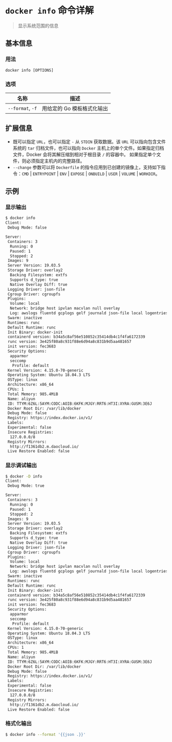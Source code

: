 # `docker info` 命令详解

> 显示系统范围的信息

## 基本信息

### 用法

```
docker info [OPTIONS]
```

### 选项

| 名称 | 描述 |
| ---- | ---- |
| `--format`, `-f` | 用给定的 Go 模板格式化输出 |


## 扩展信息

- 既可以指定 `URL`，也可以指定  `-` 从 `STDIN` 获取数据。该 `URL` 可以指向包含文件系统的 `tar` 归档文件，也可以指向 `Docker` 主机上的单个文件。如果指定归档文件，Docker 会将其解压缩到相对于根目录 `/` 的容器中。 如果指定单个文件，则必须指定主机内的完整路径。
- `--change` 参数可以将 `Dockerfile` 的指令应用到已创建的镜像上，支持如下指令：`CMD` | `ENTRYPOINT` | `ENV` | `EXPOSE` | `ONBUILD` | `USER` | `VOLUME` | `WORKDIR`。

## 示例

### 显示输出

```bash
$ docker info
Client:
 Debug Mode: false

Server:
 Containers: 3
  Running: 0
  Paused: 1
  Stopped: 2
 Images: 9
 Server Version: 19.03.5
 Storage Driver: overlay2
  Backing Filesystem: extfs
  Supports d_type: true
  Native Overlay Diff: true
 Logging Driver: json-file
 Cgroup Driver: cgroupfs
 Plugins:
  Volume: local
  Network: bridge host ipvlan macvlan null overlay
  Log: awslogs fluentd gcplogs gelf journald json-file local logentries splunk syslog
 Swarm: inactive
 Runtimes: runc
 Default Runtime: runc
 Init Binary: docker-init
 containerd version: b34a5c8af56e510852c35414db4c1f4fa6172339
 runc version: 3e425f80a8c931f88e6d94a8c831b9d5aa481657
 init version: fec3683
 Security Options:
  apparmor
  seccomp
   Profile: default
 Kernel Version: 4.15.0-70-generic
 Operating System: Ubuntu 18.04.3 LTS
 OSType: linux
 Architecture: x86_64
 CPUs: 1
 Total Memory: 985.4MiB
 Name: aliyun
 ID: TTYM:6Z6L:5AYM:CODC:AOIB:6KFK:MJGY:RRT6:HT3I:XYRA:GUSM:3E6J
 Docker Root Dir: /var/lib/docker
 Debug Mode: false
 Registry: https://index.docker.io/v1/
 Labels:
 Experimental: false
 Insecure Registries:
  127.0.0.0/8
 Registry Mirrors:
  http://f1361db2.m.daocloud.io/
 Live Restore Enabled: false
```

### 显示调试输出

```bash
$ docker -D info
Client:
 Debug Mode: true

Server:
 Containers: 3
  Running: 0
  Paused: 1
  Stopped: 2
 Images: 9
 Server Version: 19.03.5
 Storage Driver: overlay2
  Backing Filesystem: extfs
  Supports d_type: true
  Native Overlay Diff: true
 Logging Driver: json-file
 Cgroup Driver: cgroupfs
 Plugins:
  Volume: local
  Network: bridge host ipvlan macvlan null overlay
  Log: awslogs fluentd gcplogs gelf journald json-file local logentries splunk syslog
 Swarm: inactive
 Runtimes: runc
 Default Runtime: runc
 Init Binary: docker-init
 containerd version: b34a5c8af56e510852c35414db4c1f4fa6172339
 runc version: 3e425f80a8c931f88e6d94a8c831b9d5aa481657
 init version: fec3683
 Security Options:
  apparmor
  seccomp
   Profile: default
 Kernel Version: 4.15.0-70-generic
 Operating System: Ubuntu 18.04.3 LTS
 OSType: linux
 Architecture: x86_64
 CPUs: 1
 Total Memory: 985.4MiB
 Name: aliyun
 ID: TTYM:6Z6L:5AYM:CODC:AOIB:6KFK:MJGY:RRT6:HT3I:XYRA:GUSM:3E6J
 Docker Root Dir: /var/lib/docker
 Debug Mode: false
 Registry: https://index.docker.io/v1/
 Labels:
 Experimental: false
 Insecure Registries:
  127.0.0.0/8
 Registry Mirrors:
  http://f1361db2.m.daocloud.io/
 Live Restore Enabled: false
```

### 格式化输出

```bash
$ docker info --format '{{json .}}'
```
